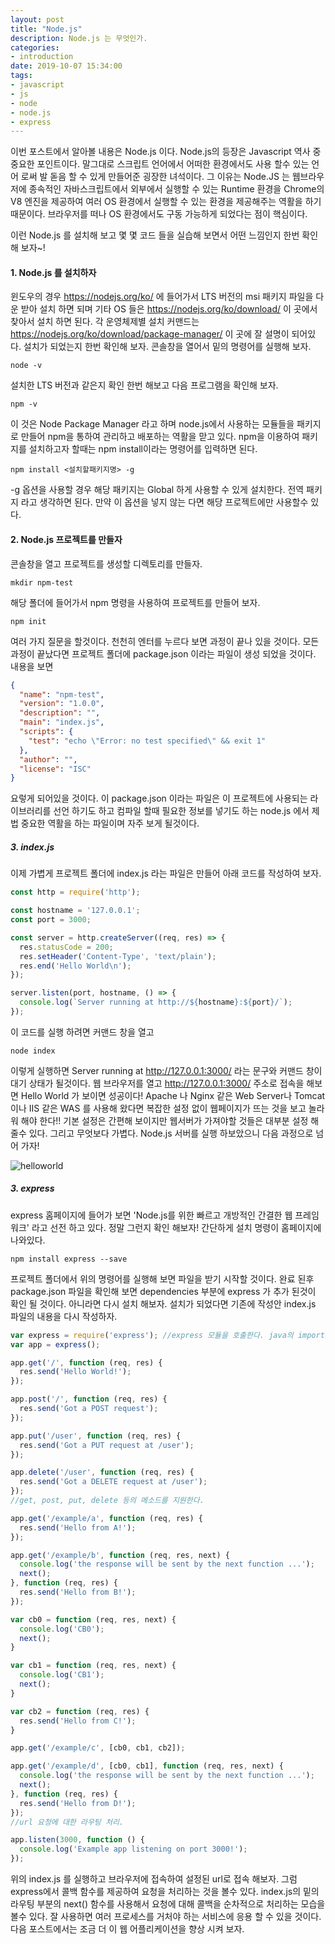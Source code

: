 ```yaml
---
layout: post
title: "Node.js"
description: Node.js 는 무엇인가.
categories:
- introduction
date: 2019-10-07 15:34:00
tags:
- javascript
- js
- node
- node.js
- express
---
```

이번 포스트에서 알아볼 내용은 Node.js 이다. Node.js의 등장은 Javascript 역사 중 중요한 포인트이다. 말그대로 스크립트 언어에서 어떠한 환경에서도 사용 할수 있는 언어 로써 발 돋음 할 수 있게 만들어준 굉장한 녀석이다. 그 이유는 Node.JS 는 웹브라우저에 종속적인 자바스크립트에서 외부에서 실행할 수 있는 Runtime 환경을 Chrome의 V8 엔진을 제공하여 여러 OS 환경에서 실행할 수 있는 환경을 제공해주는 역활을 하기 때문이다. 브라우저를 떠나 OS 환경에서도 구동 가능하게 되었다는 점이 핵심이다.

이런 Node.js 를 설치해 보고 몇 몇 코드 들을 실습해 보면서 어떤 느낌인지 한번 확인해 보자~!

#### 1. Node.js 를 설치하자
윈도우의 경우 https://nodejs.org/ko/ 에 들어가서 LTS 버전의 msi 패키지 파일을 다운 받아 설치 하면 되며 기타 OS 들은 https://nodejs.org/ko/download/ 이 곳에서 찾아서 설치 하면 된다. 각 운영체제별 설치 커맨드는 https://nodejs.org/ko/download/package-manager/ 이 곳에 잘 설명이 되어있다.
설치가 되었는지 한번 확인해 보자. 콘솔창을 열어서 밑의 명령어를 실행해 보자.
```console
node -v
```
설치한 LTS 버전과 같은지 확인 한번 해보고 다음 프로그램을 확인해 보자.
```console
npm -v
```
이 것은 Node Package Manager 라고 하며 node.js에서 사용하는 모듈들을 패키지로 만들어 npm을 통하여 관리하고 배포하는 역활을 맏고 있다. npm을 이용하여 패키지를 설치하고자 할때는 npm install이라는 명령어를 입력하면 된다.
```console
npm install <설치할패키지명> -g
```
-g 옵션을 사용할 경우 해당 패키지는 Global 하게 사용할 수 있게 설치한다. 전역 패키지 라고 생각하면 된다. 만약 이 옵션을 넣지 않는 다면 해당 프로젝트에만 사용할수 있다. 

#### 2. Node.js 프로젝트를 만들자
콘솔창을 열고 프로젝트를 생성할 디렉토리를 만들자.
```console
mkdir npm-test
```
해당 폴더에 들어가서 npm 명령을 사용하여 프로젝트를 만들어 보자.
```console
npm init
```
여러 가지 질문을 할것이다. 천천히 엔터를 누르다 보면 과정이 끝나 있을 것이다. 모든 과정이 끝났다면 프로젝트 폴더에 package.json 이라는 파일이 생성 되었을 것이다. 내용을 보면
```json
{
  "name": "npm-test",
  "version": "1.0.0",
  "description": "",
  "main": "index.js",
  "scripts": {
    "test": "echo \"Error: no test specified\" && exit 1"
  },
  "author": "",
  "license": "ISC"
}
```
요렇게 되어있을 것이다. 이 package.json 이라는 파일은 이 프로젝트에 사용되는 라이브러리를 선언 하기도 하고 컴파일 할때 필요한 정보를 넣기도 하는 node.js 에서 제법 중요한 역활을 하는 파일이며 자주 보게 될것이다.

##### 3. index.js

이제 가볍게 프로젝트 폴더에 index.js 라는 파일은 만들어 아래 코드를 작성하여 보자.

```javascript
const http = require('http');

const hostname = '127.0.0.1';
const port = 3000;

const server = http.createServer((req, res) => {
  res.statusCode = 200;
  res.setHeader('Content-Type', 'text/plain');
  res.end('Hello World\n');
});

server.listen(port, hostname, () => {
  console.log(`Server running at http://${hostname}:${port}/`);
});
```
이 코드를 실행 하려면 커맨드 창을 열고
```console
node index
```

이렇게 실행하면 Server running at http://127.0.0.1:3000/ 라는 문구와 커맨드 창이 대기 상태가 될것이다. 웹 브라우저를 열고 http://127.0.0.1:3000/ 주소로 접속을 해보면
Hello World 가 보이면 성공이다! Apache 나 Nginx 같은 Web Server나 Tomcat 이나 IIS 같은 WAS 를 사용해 왔다면 복잡한 설정 없이 웹페이지가 뜨는 것을 보고 놀라워 해야 한다!! 기본 설정은 간편해 보이지만 웹서버가 가져야할 것들은 대부분 설정 해 줄수 있다. 그리고 무엇보다 가볍다. Node.js 서버를 실행 하보았으니 다음 과정으로 넘어 가자!

![helloworld](https://user-images.githubusercontent.com/9576729/66278539-0de86680-e8e5-11e9-9137-fd7d4e24b577.PNG)

##### 3. express
express 홈페이지에 들어가 보면 'Node.js를 위한 빠르고 개방적인 간결한 웹 프레임워크' 라고 선전 하고 있다. 정말 그런지 확인 해보자! 간단하게 설치 명령이 홈페이지에 나와있다.
```console
npm install express --save
```
프로젝트 폴더에서 위의 명령어를 실행해 보면 파일을 받기 시작할 것이다. 완료 된후 package.json 파일을 확인해 보면 dependencies 부분에 express 가 추가 된것이 확인 될 것이다. 아니라면 다시 설치 해보자. 설치가 되었다면 기존에 작성안 index.js 파일의 내용을 다시 작성하자.

```javascript
var express = require('express'); //express 모듈을 호출한다. java의 import와 유사하다.
var app = express();

app.get('/', function (req, res) {
  res.send('Hello World!');
});

app.post('/', function (req, res) {
  res.send('Got a POST request');
});

app.put('/user', function (req, res) {
  res.send('Got a PUT request at /user');
});

app.delete('/user', function (req, res) {
  res.send('Got a DELETE request at /user');
});
//get, post, put, delete 등의 메소드를 지원한다.

app.get('/example/a', function (req, res) {
  res.send('Hello from A!');
});

app.get('/example/b', function (req, res, next) {
  console.log('the response will be sent by the next function ...');
  next();
}, function (req, res) {
  res.send('Hello from B!');
});

var cb0 = function (req, res, next) {
  console.log('CB0');
  next();
}

var cb1 = function (req, res, next) {
  console.log('CB1');
  next();
}

var cb2 = function (req, res) {
  res.send('Hello from C!');
}

app.get('/example/c', [cb0, cb1, cb2]);

app.get('/example/d', [cb0, cb1], function (req, res, next) {
  console.log('the response will be sent by the next function ...');
  next();
}, function (req, res) {
  res.send('Hello from D!');
});
//url 요청에 대한 라우팅 처리.

app.listen(3000, function () {
  console.log('Example app listening on port 3000!');
});
```
위의 index.js 를 실행하고 브라우저에 접속하여 설정된 url로 접속 해보자. 그럼 express에서 콜백 함수를 제공하여 요청을 처리하는 것을 볼수 있다. index.js의 밑의 라우팅 부분의 next() 함수를 사용해서 요청에 대해 콜백을 순차적으로 처리하는 모습을 볼수 있다. 잘 사용하면 여러 프로세스를 거처야 하는 서비스에 응용 할 수 있을 것이다. 다음 포스트에서는 조금 더 이 웹 어플리케이션을 향상 시켜 보자.
